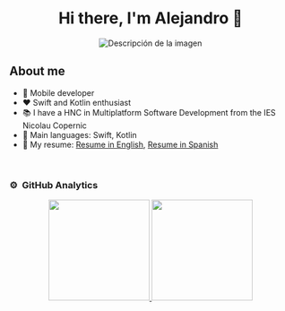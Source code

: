 <div align="center">
<h1 align="center">Hi there, I'm Alejandro 👋</h1>
</div>

<p align="center">
  <img src="https://i.imgur.com/oYbMLIK_d.jpg?maxwidth=520&shape=thumb&fidelity=high" alt="Descripción de la imagen">
</p>

## About me

- 📲 Mobile developer
- ❤️ Swift and Kotlin enthusiast 
- 📚 I have a HNC in Multiplatform Software Development from the IES Nicolau Copernic
- 🌟 Main languages: Swift, Kotlin
- 📜 My resume: [Resume in English](https://drive.google.com/file/d/1uLDrxCbbuMUaEEX-aoU88pYwqHmzQ_FP/view?usp=sharing), [Resume in Spanish](https://drive.google.com/file/d/1K741uIVWEN2DJsKkySf1T-J66JmHIzn_/view?usp=sharing)


</br>

### ⚙️ &nbsp;GitHub Analytics

<p align="center">
<a href="https://github.com/alejandroglzdev">
  <img height="180em" src="https://github-readme-stats-eight-theta.vercel.app/api?username=alejandroglzdev&show_icons=true&theme=algolia&include_all_commits=true&count_private=true"/>
  <img height="180em" src="https://github-readme-stats-eight-theta.vercel.app/api/top-langs/?username=alejandroglzdev&layout=compact&langs_count=8&theme=algolia"/>
</a>
</p>

<!--
**alejandroglzdev/alejandroglzdev** is a ✨ _special_ ✨ repository because its `README.md` (this file) appears on your GitHub profile.

Here are some ideas to get you started:

- 🔭 I’m currently working on ...
- 🌱 I’m currently learning ...
- 👯 I’m looking to collaborate on ...
- 🤔 I’m looking for help with ...
- 💬 Ask me about ...
- 📫 How to reach me: ...
- 😄 Pronouns: ...
- ⚡ Fun fact: ...
-->
